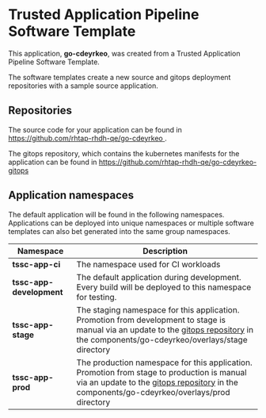 # Trusted Application Pipeline Software Template

This application, **go-cdeyrkeo**, was created from a Trusted Application Pipeline Software Template.

The software templates create a new source and gitops deployment repositories with a sample source application. 

## Repositories

The source code for your application can be found in [https://github.com/rhtap-rhdh-qe/go-cdeyrkeo ](https://github.com/rhtap-rhdh-qe/go-cdeyrkeo ).
 
The gitops repository, which contains the kubernetes manifests for the application can be found in 
[https://github.com/rhtap-rhdh-qe/go-cdeyrkeo-gitops ](https://github.com/rhtap-rhdh-qe/go-cdeyrkeo-gitops ) 

## Application namespaces 

The default application will be found in the following namespaces. Applications can be deployed into unique namespaces or multiple software templates can also bet generated into the same group namespaces.  

|  Namespace   |  Description   |  
| -------- | -------- |
| **tssc-app-ci** | The namespace used for CI workloads |
| **tssc-app-development** | The default application during development. Every build will be deployed to this namespace for testing. |
| **tssc-app-stage** | The staging namespace for this application. Promotion from development to stage is manual via an update to the [gitops repository](https://github.com/rhtap-rhdh-qe/go-cdeyrkeo-gitops ) in the components/go-cdeyrkeo/overlays/stage directory |
| **tssc-app-prod** | The production namespace for this application. Promotion from stage to production is manual via an update to the [gitops repository](https://github.com/rhtap-rhdh-qe/go-cdeyrkeo-gitops ) in the components/go-cdeyrkeo/overlays/prod directory |